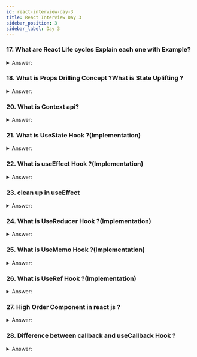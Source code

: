 ```yaml
---
id: react-interview-day-3
title: React Interview Day 3
sidebar_position: 3
sidebar_label: Day 3
---
```


### 17. What are React Life cycles Explain each one with Example?

<details>
    <summary>Answer:</summary>

React has transitioned to using function components and hooks as the primary way to manage component lifecycles. Class components, which used the lifecycle methods, are still relevant but not the recommended approach for new projects. I'll provide an overview of both class component lifecycle methods and functional component equivalents.

**Class Component Lifecycle:**

1. **Mounting Phase:**
   These methods are called when an instance of a component is being created and inserted into the DOM.

   - `constructor()`: This is the first method called when a component is created. It's used to initialize state and bind event handlers.
   
   - `render()`: This method is used to return the JSX that represents the component's UI.
   
   - `componentDidMount()`: Called after the component is rendered into the DOM. It's a good place to fetch data or set up subscriptions.

   ```jsx
   class ExampleComponent extends React.Component {
     constructor(props) {
       super(props);
       this.state = { count: 0 };
     }
   
     componentDidMount() {
       console.log('Component mounted');
       // You can perform API calls or set up timers here
     }
   
     render() {
       return <div>{this.state.count}</div>;
     }
   }
   ```

2. **Updating Phase:**
   These methods are called when a component is being re-rendered due to changes in props or state.

   - `componentDidUpdate(prevProps, prevState)`: Called after the component's update has been flushed to the DOM. You can perform actions based on the previous props and state.

   ```jsx
   class ExampleComponent extends React.Component {
     componentDidUpdate(prevProps, prevState) {
       if (this.props.someValue !== prevProps.someValue) {
         console.log('Props changed');
       }
     }
   
     render() {
       return <div>{this.props.someValue}</div>;
     }
   }
   ```

3. **Unmounting Phase:**
   This method is called before a component is removed from the DOM.

   - `componentWillUnmount()`: Used to clean up resources, subscriptions, or timers created in `componentDidMount`.

   ```jsx
   class ExampleComponent extends React.Component {
     componentWillUnmount() {
       console.log('Component will unmount');
       // Clean up resources here
     }
   
     render() {
       return <div>{this.props.data}</div>;
     }
   }
   ```

**Functional Component Equivalents with Hooks:**

React introduced hooks to manage component logic in functional components.

1. **Effect Hook (`useEffect`):**
   The equivalent of `componentDidMount`, `componentDidUpdate`, and `componentWillUnmount` combined.

   ```jsx
   import React, { useState, useEffect } from 'react';

   function ExampleComponent() {
     const [count, setCount] = useState(0);

     useEffect(() => {
       console.log('Component mounted');
       // You can perform API calls or set up timers here

       return () => {
         console.log('Component will unmount');
         // Clean up resources here
       };
     }, []); // Empty array means this effect only runs on mount and unmount

     return <div>{count}</div>;
   }
   ```


</details>

### 18. What is Props Drilling Concept ?What is State Uplifting ?

<details>
    <summary>Answer:</summary>

In React, Props Drilling and State Lifting are concepts related to how you manage and share data between components. Let's break them down in simple terms with examples:

**Props Drilling:**

Imagine you have a tree-like structure of components, where a component A needs to pass data to component C, but component B is in between them. To get the data from A to C, you have to pass the data through B, even though B doesn't need the data itself. This passing of data through intermediate components is called Props Drilling.

**Example:**

Let's say you have a parent component `App`, a middle component `ParentComponent`, and a child component `ChildComponent`. You want to pass a piece of data from `App` to `ChildComponent`:

```jsx title="App.js"
// 
import React from 'react';
import ParentComponent from './ParentComponent';

function App() {
  const dataToPass = "Hello from App!";

  return (
    <div>
      <ParentComponent data={dataToPass} />
    </div>
  );
}

export default App;
```

```jsx title="ParentComponent.js"
import React from 'react';
import ChildComponent from './ChildComponent';

function ParentComponent(props) {
  return (
    <div>
      <ChildComponent data={props.data} />
    </div>
  );
}

export default ParentComponent;
```

```jsx title="ChildComponent.js"
import React from 'react';

function ChildComponent(props) {
  return <div>{props.data}</div>;
}

export default ChildComponent;
```

In this example, `ParentComponent` is receiving the data from its parent `App` and then passing it down to `ChildComponent`. This is props drilling, as the data is being drilled through `ParentComponent` even though it doesn't directly use the data itself.

**State Lifting:**
State Lifting involves moving the state from a child component up to a parent component when multiple child components need access to that state. This way, the state becomes shared among these child components through their common parent.

Example:
Suppose you have two sibling components, `CounterA` and `CounterB`, and you want them to share the same counter value:

```jsx title="CounterA.js" 
import React from 'react';

function CounterA(props) {
  return (
    <div>
      <p>Counter A: {props.counter}</p>
      <button onClick={props.onIncrement}>Increment A</button>
    </div>
  );
}

export default CounterA;
```

```jsx title="CounterB.js"

import React from 'react';

function CounterB(props) {
  return (
    <div>
      <p>Counter B: {props.counter}</p>
      <button onClick={props.onIncrement}>Increment B</button>
    </div>
  );
}

export default CounterB;
```

```jsx title="ParentComponent.js"
import React, { useState } from 'react';
import CounterA from './CounterA';
import CounterB from './CounterB';

function ParentComponent() {
  const [counter, setCounter] = useState(0);

  const incrementCounter = () => {
    setCounter(counter + 1);
  };

  return (
    <div>
      <CounterA counter={counter} onIncrement={incrementCounter} />
      <CounterB counter={counter} onIncrement={incrementCounter} />
    </div>
  );
}

export default ParentComponent;
```

In this example, the state (`counter`) is lifted from both `CounterA` and `CounterB` to their common parent, `ParentComponent`. This way, both child components share the same state and can update it by calling the `onIncrement` function.

</details>

### 20. What is Context api?

<details>
    <summary>Answer:</summary>

Imagine you're building a large React app with multiple components, and many of these components need to access the same data, like a user's authentication status or theme preferences. Instead of passing this data through props from parent to child components, React offers a more efficient way to share data across components, called the Context API.

Think of Context API as a global messenger service for your components. It allows you to create a centralized place where you can store and share data that multiple components need, without having to pass it down manually.

**Example: Theme Context**

Let's say you're building a website with a light and dark theme, and you want all your components to be aware of the current theme. Using Context API, you can achieve this without passing the theme as a prop through all your components.

1. **Create the Context:**
   First, you define a context. Think of it as a container for your shared data.
   
   ```jsx title="ThemeContext.js"
   import React from 'react';
   
   const ThemeContext = React.createContext();
   
   export default ThemeContext;
   ```

2. **Provide the Data:**
   Somewhere near the top of your component tree, you wrap your components with a provider. This provider makes the shared data available to all components underneath it.
   
   ```jsx title="App.js"

   import React from 'react';
   import ThemeContext from './ThemeContext';
   import Header from './Header';
   
   function App() {
     const theme = 'dark'; // You can have logic to determine the theme
   
     return (
       <ThemeContext.Provider value={theme}>
         <Header />
         {/* Other components */}
       </ThemeContext.Provider>
     );
   }
   
   export default App;
   ```

3. **Consume the Data:**
   In any component that needs the theme, you can use the `useContext` hook to access the shared data without having to pass it through props.
   
   ```jsx title="Header.js"
  
   import React, { useContext } from 'react';
   import ThemeContext from './ThemeContext';
   
   function Header() {
     const theme = useContext(ThemeContext);
     const headerStyle = {
       backgroundColor: theme === 'dark' ? 'black' : 'white',
       color: theme === 'dark' ? 'white' : 'black',
     };
   
     return (
       <header style={headerStyle}>
         {/* Header content */}
       </header>
     );
   }
   
   export default Header;
   ```

By using the Context API, you've made it easy for components to access and use the theme information without prop-drilling. This simplifies your code and makes it more maintainable, especially when dealing with larger applications with complex component hierarchies.

</details>

### 21. What is UseState Hook ?(Implementation)

<details>
    <summary>Answer:</summary>

In React, the `useState` hook is a feature that allows you to add state management to functional components. It lets you create and manage a piece of state within a functional component without the need for class components or complex state management libraries.

Here's a simple explanation of how to use the `useState` hook with an example:

Let's say you're building a counter component. You want the counter to increase by 1 every time a button is clicked. Here's how you would achieve this using the `useState` hook:

```jsx live

function Counter() {
  // Declare a piece of state named "count" with an initial value of 0.
  // The "setCount" function is used to update the "count" state.
  const [count, setCount] = useState(0);

  // Event handler for the button click
  const increment = () => {
    // Use the "setCount" function to update the "count" state.
    // It takes the new value as an argument and re-renders the component.
    setCount(count + 1);
  };

  return (
    <div>
      <h1>Counter App</h1>
      <p>Count: {count}</p>
      <button onClick={increment}>Increment</button>
    </div>
  );
}

```

**In this example:**

1. We import the `useState` hook from React.
2. Inside the `Counter` component, we declare a state variable named `count` using the `useState` hook. The initial value of `count` is set to `0`.
3. We also get a function named `setCount` from the `useState` hook. This function is used to update the value of `count` and trigger a re-render of the component.
4. When the button is clicked, the `increment` function is called. Inside this function, we use `setCount` to increase the value of `count` by 1.
5. The updated `count` value is displayed in the JSX using curly braces `{count}`.
6. The button's `onClick` attribute is set to the `increment` function, so clicking the button triggers the increment logic.

The `useState` hook helps you manage the state of your component in a simple and straightforward manner, making it a powerful tool for state management in React functional components.

</details>

### 22. What is useEffect Hook ?(Implementation)

<details>
    <summary>Answer:</summary>

`useEffect` is a built-in React hook that allows you to perform side effects in your functional components. Side effects might include data fetching, DOM manipulation, subscriptions, or anything that needs to happen after rendering. It's a way to introduce lifecycle behavior to functional components, similar to what class components do with methods like `componentDidMount`, `componentDidUpdate`, and `componentWillUnmount`.

**Example:**
Let's say you're building a weather app. You want to fetch weather data from an API and display it when the component renders, and you also want to update the weather data whenever the user's location changes.

Here's how you could use the `useEffect` hook to achieve this:

```jsx
import React, { useState, useEffect } from 'react';

function WeatherApp() {
  const [weatherData, setWeatherData] = useState(null);
  const [location, setLocation] = useState('New York');

  // This useEffect runs after the component renders
  useEffect(() => {
    // Simulating an API call to fetch weather data
    fetch(`https://api.example.com/weather?location=${location}`)
      .then(response => response.json())
      .then(data => setWeatherData(data))
      .catch(error => console.error(error));
  }, [location]); // The effect will re-run if location changes

  return (
    <div>
      <h1>Weather App</h1>
      <p>Current Location: {location}</p>
      {weatherData ? (
        <div>
          <p>Temperature: {weatherData.temperature}°C</p>
          <p>Condition: {weatherData.condition}</p>
        </div>
      ) : (
        <p>Loading weather data...</p>
      )}
    </div>
  );
}

export default WeatherApp;
```

In this example, the `useEffect` hook is used to fetch weather data from an API when the component renders. It also monitors the `location` state. If the `location` changes, the effect will re-run, fetching the new weather data based on the updated location. This way, you're handling both the initial rendering and any subsequent updates to the component's data.


</details>

### 23. clean up in useEffect

<details>
    <summary>Answer:</summary>
</details>

### 24. What is UseReducer Hook ?(Implementation)

<details>
    <summary>Answer:</summary>
</details>

### 25. What is UseMemo Hook ?(Implementation)

<details>
    <summary>Answer:</summary>
</details>

### 26. What is UseRef Hook ?(Implementation)

<details>
    <summary>Answer:</summary>
</details>

### 27. High Order Component in react js ?

<details>
    <summary>Answer:</summary>
</details>

### 28. Difference between callback and useCallback Hook ?

<details>
    <summary>Answer:</summary>
</details>